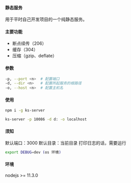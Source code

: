 #### 静态服务
用于平时自己开发项目的一个纯静态服务。

#### 主要功能
 + 断点续传（206）
 + 缓存（304）
 + 压缩（gzip、deflate）

#### 参数
```bash
-p, --port <n>	# 配置端口
-d, --dir <n>	# 配置所起服务的根路径
-o, --host <n>	# 配置主机名 
```

#### 使用
```bash
npm i -g ks-server

ks-server -p 10086 -d d: -o localhost
```

#### 须知
默认端口：3000
默认目录：当前目录
打印日志的话，需要运行
```bash
export DEBUG=dev (os 环境)

```

#### 环境
nodejs >= 11.3.0
